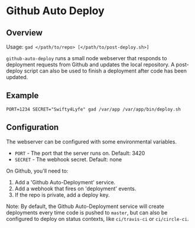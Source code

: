 # Github Auto Deploy

## Overview

Usage: `gad </path/to/repo> [</path/to/post-deploy.sh>]`

`github-auto-deploy` runs a small node webserver that responds to deployment requests from Github and updates the local repository.
A post-deploy script can also be used to finish a deployment after code has been updated.

## Example

```
PORT=1234 SECRET="Swifty4Lyfe" gad /var/app /var/app/bin/deploy.sh
```

## Configuration

The webserver can be configured with some environmental variables.

* `PORT` - The port that the server runs on. Default: 3420
* `SECRET` - The webhook secret. Default: none

On Github, you'll need to:

1. Add a 'Github Auto-Deployment' service.
2. Add a webhook that fires on 'deployment' events.
3. If the repo is private, add a deploy key.

Note: By default, the Github Auto-Deployment service will create deployments every time code is pushed to `master`, but can also be configured to deploy on status contexts, like `ci/travis-ci` or `ci/circle-ci`.
